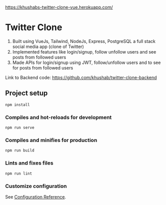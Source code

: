 https://khushabs-twitter-clone-vue.herokuapp.com/
<h1>Twitter Clone</h1>

1. Built using VueJs, Tailwind, NodeJs, Express, PostgreSQL a full stack social media app (clone of Twitter)
2. Implemented features like login/signup, follow unfollow users and see posts from followed users
3. Made APIs for login/signup using JWT, follow/unfollow users and to see for posts from followed users

Link to Backend code: https://github.com/khushab/twitter-clone-backend

## Project setup
```
npm install
```

### Compiles and hot-reloads for development
```
npm run serve
```

### Compiles and minifies for production
```
npm run build
```

### Lints and fixes files
```
npm run lint
```

### Customize configuration
See [Configuration Reference](https://cli.vuejs.org/config/).

